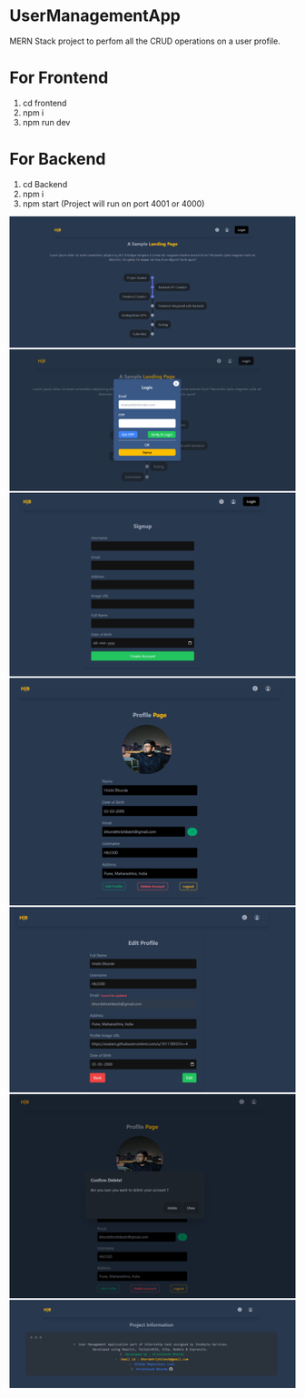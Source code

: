 # UserManagementApp
 MERN Stack project to perfom all the CRUD operations on a user profile.

 # For Frontend

   1. cd frontend
   2. npm i
   3. npm run dev

 # For Backend 
   1. cd Backend
   2. npm i
   3. npm start  (Project will run on port 4001 or 4000)

![imageOne](./Screenshots/1.png)
![imageOne](./Screenshots/2.png)
![imageOne](./Screenshots/3.png)
![imageOne](./Screenshots/4.png)
![imageOne](./Screenshots/5.png)
![imageOne](./Screenshots/6.png)
![imageOne](./Screenshots/7.png)
